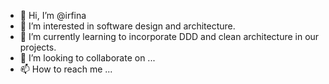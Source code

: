 - 👋 Hi, I’m @irfina
- 👀 I’m interested in software design and architecture.
- 🌱 I’m currently learning to incorporate DDD and clean architecture in our projects.
- 💞️ I’m looking to collaborate on ...
- 📫 How to reach me ...

<!---
irfina/irfina is a ✨ special ✨ repository because its `README.md` (this file) appears on your GitHub profile.
You can click the Preview link to take a look at your changes.
--->
